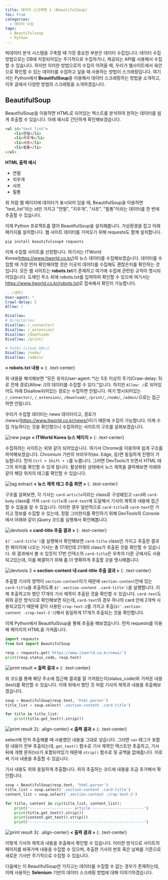 ```yaml
---
title: 데이터 스크래핑 1 (BeautifulSoup)
toc: true
categories:
  - 데이터 수집
tags:
  - Beautifulsoup
  - Python
---
```


빅데이터 분석 시스템을 구축할 때 가장 중요한 부분은 데이터 수집입니다. 데이터 수집 방법으로는 DB에 저장되어있는 주기적으로 수집하거나, 제공되는 API를 사용해서 수집할 수 있습니다. 하지만 이러한 방법으로의 수집이 어려울 때, 우리가 웹사이트에서 육안으로 확인할 수 있는 데이터를 수집하고 싶을 때 사용하는 방법이 스크래핑입니다. 여기서는 Python에서 **BeautifulSoup**을 이용해서 데이터 스크래핑하는 방법을 소개하고, 이후 글에서 다양한 방법의 스크래핑을 소개하겠습니다.

## **BeautifulSoup**


BeautifulSoup을 이용하면 HTML로 되어있는 텍스트를 분석하여 원하는 데이터를 쉽게 추출할 수 있습니다. 아래 예시로 간단하게 확인해보겠습니다.

```html
<ul id="test_list">
    <li>연필</li>
    <li>지우개</li>
    <li>샤프</li>
    <li>필통</li>
</ul>
```

**HTML 출력 예시**

* 연필
* 지우개
* 샤프
* 필통

위 처럼 웹 페이지에 데이터가 표시되어 있을 때, BeautifulSoup을 이용하면 "test\_list"라는 id만 가지고 "연필", "지우개", "샤프", "필통"이라는 데이터를 한 번에 추출할 수 있습니다.

이제 Python 프로젝트를 열어 BeautifulSoup을 설치해봅니다. 가상환경을 잡고 아래 패키지를 설치합니다. 웹 사이트 데이터를 가져오기 위해 requests도 함께 설치합니다.

```bash
pip install beautifulsoup4 requests
```

이제 수집할 사이트를 선정합니다. 여기서는 ITWorld Korea(<https://www.itworld.co.kr/>)의 뉴스 데이터를 수집해보겠습니다. 데이터를 수집할 때 가장 먼저 확인해야할 것은 이곳의 데이터를 수집해도 괜찮은지를 확인하는 것입니다. 모든 웹 사이트는 **robots.txt**가 존재하고 여기에 수집에 관련된 규칙이 명시되어있습니다. 도메인 주소 뒤에 robots.txt를 입력하여 확인할 수 있으며 여기서는 <https://www.itworld.co.kr/robots.txt>로 접속해서 확인이 가능합니다.

```yaml
...(생략)
User-agent: *
Crawl-delay: 5
Allow: /

Disallow: 
# Directories
Disallow: /_connector/
Disallow: /_extension/
Disallow: /download/
Disallow: /print/

# Paths (clean URLs)
Disallow: /node/
Disallow: /admin/
```

**< robots.txt 내용 >**
{: .text-center}
<br>

위 내용을 해석해보면 "모든 유저(User-agent: *)는 5초 이상의 주기(Craw-delay: 5)로 전체 경로(Allow: /)의 데이터를 수집할 수 있다."입니다. 하지만 `Allow: /`로 되어있어도 아래 Disallow되어있는 경로는 수집하면 안됩니다. 여기 명시되어있는 `/_connector/`, `/_extension/`, `/download/`, `/print/`, `/node/`, `/admin/`으로는 접근하면 안됩니다.

우리가 수집할 데이터는 news 데이터이고, 경로가 /news/(<https://www.itworld.co.kr/news/>)이기 때문에 수집이 가능합니다. 이제 수집 가능하다는 것을 확인했으니 수집하려는 사이트의 구조를 살펴보겠습니다.

![new page](/assets/images/posts/2022-3-20-data-scraping-using-beautifulsoup/img-1.png)
**< ITWorld Korea 뉴스 페이지 >**
{: .text-center}
<br>

수집하려는 사이트는 위와 같이 되어있습니다. 여기서 Chrome을 이용하여 쉽게 구조를 파악해보겠습니다. Chromium 기반의 브라우저(ex. Edge, 등)면 동일하게 진행이 가능합니다. 먼저 `Ctrl + Shift + c`를 누릅니다. 그러면 DevTools가 뜨면서 HTML 태그의 위치를 확인할 수 있게 됩니다. 활성화된 상태에서 뉴스 제목을 클릭해보면 아래와 같이 해당 위치의 태그를 확인할 수 있습니다.

![tag extract](/assets/images/posts/2022-3-20-data-scraping-using-beautifulsoup/img-2.png)
**< 뉴스 제목 태그 추출 화면 >**
{: .text-center}
<br>

구조를 살펴보면, 각 기사는 `card-article`이라는 class로 구성돼있고 `card`와 `card-body` class를 거쳐 `card-title`과 `card-text`에 도달해서 기사의 제목과 내용에 접근할 수 있음을 알 수 있습니다. 이러한 경우 일반적으로 `card-title`과 `card-text`만 가지고 정보를 수집할 수 있는데, 정말 그러한지를 확인하기 위해 DevTools의 Console에서 아래와 같이 jQuery 코드를 실행해서 확인해봅니다.

![devtools](/assets/images/posts/2022-3-20-data-scraping-using-beautifulsoup/img-3.png)
**< card-title 추출 결과 >**
{: .text-center}
<br>

`$('.card-title')`을 실행해서 확인해보면 `card-title` class만 가지고 추출한 결과 한 페이지에 나오는 기사는 총 17개인데 21개의 class가 추출된 것을 확인할 수 있습니다. 위 결과에서 볼 수 있듯이 17번 인덱스의 `card-title`은 우측의 다른 곳에서도 사용되고있는데, 이를 해결하기 위해 좀 더 명확하게 추출할 곳을 명시해봅니다.

![devtools 2](/assets/images/posts/2022-3-20-data-scraping-using-beautifulsoup/img-4.png)
**< section-content 내 card-title 추출 결과 >**
{: .text-center}
<br>

추출할 기사의 영역이 `section-content`이기 때문에 `section-content`안에 있는 `card-title`을 추출하도록 `$('.section-content .card-title')`을 실행합니다. 이제 추출하고자 했던 17개의 기사 제목이 추출된 것을 확인할 수 있습니다. `card-text`도 위와 같은 방식으로 확인해보면 되는데, `card-text`의 경우 하나의 card 안에 2개씩 사용되고있기 때문에 같이 사용된 `crop-text-2`를 가지고 추출(`$('.section-content .crop-text-2')`)해서 동일하게 17개가 추출되는 것을 확인합니다.

이제 Python에서 BeautifulSoup을 통해 추출을 해보겠습니다. 먼저 requests를 이용해 페이지의 HTML을 가져옵니다.

```python
import requests
from bs4 import BeautifulSoup

resp = requests.get('https://www.itworld.co.kr/news/')
print(resp.status_code, resp.text)
```

![print result](/assets/images/posts/2022-3-20-data-scraping-using-beautifulsoup/img-5.png)
**< 출력 결과 >**
{: .text-center}
<br>

위 코드를 통해 해당 주소에 접근해 결과를 잘 가져왔는지(status_code)와 가져온 내용(text)를 확인할 수 있습니다. 이제 위에서 했던 것 처럼 기사의 제목과 내용을 추출해보겠습니다. 

```python
soup = BeautifulSoup(resp.text, 'html.parser')
title_list = soup.select('.section-content .card-title')

for title in title_list:
    print(title.get_text().strip())
```

![print result 2](/assets/images/posts/2022-3-20-data-scraping-using-beautifulsoup/img-6.png){: .align-center}
**< 출력 결과 >**
{: .text-center}
<br>

select에 먼저 추출해볼 때 사용했던 내용을 그대로 넣습니다. 그러면 `<a>` 태그가 포함된 내용이 전부 추출되는데, `get_text()` 함수로 기사 제목인 텍스트만 추출하고, 기사 뒤에 개행 문자(\n)가 포함되어있기 때문에 `strip()` 함수로 뒷 공백을 없애줍니다. 이로써 기사 내용을 추출할 수 있습니다.

기사 내용도 위와 동일하게 추출합니다. 위의 추출하는 코드에 내용을 조금 추가해서 확인합니다.

```python
soup = BeautifulSoup(resp.text, 'html.parser')
title_list = soup.select('.section-content .card-title')
content_list = soup.select('.section-content .crop-text-2')

for title, content in zip(title_list, content_list):
    print('------------------- article -----------------------')
    print(title.get_text().strip())
    print(content.get_text().strip())
    print('---------------------------------------------------')
```

![print result 3](/assets/images/posts/2022-3-20-data-scraping-using-beautifulsoup/img-7.png){: .align-center}
**< 출력 결과 >**
{: .text-center}
<br>

이렇게 기사의 제목과 내용을 추출해서 확인할 수 있습니다. 이러한 방식으로 사이트의 페이지를 바꿔가며 내용을 수집할 수 있으며, 추출한 기사의 번호 혹은 날짜를 기준으로 새로운 기사만 주기적으로 수집할 수 있습니다.

다음에는 이 BeautifulSoup만 가지고는 데이터를 수집할 수 없는 경우가 존재하는데, 이때 사용하는 **Selenium** 기반의 데이터 스크래핑 방법에 대해 이야기하겠습니다. 
